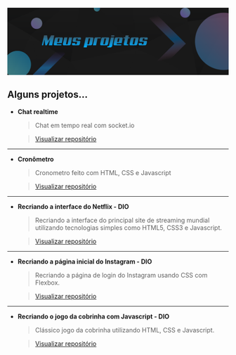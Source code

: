 ![imagem cover para os meus projetos](./cover.png)

## Alguns projetos...

- **Chat realtime**

  > Chat em tempo real com socket.io

  > [Visualizar repositório](./chat%20realtime/)

---

- **Cronômetro**

  > Cronometro feito com HTML, CSS e Javascript

  > [Visualizar repositório](./Cronometro/)

---

- **Recriando a interface do Netflix - DIO**

  > Recriando a interface do principal site de streaming mundial utilizando tecnologias simples como HTML5, CSS3 e Javascript.

  > [Visualizar repositório](./Recriando%20a%20Interface%20do%20Netflix/)

---

- **Recriando a página inicial do Instagram - DIO**

  > Recriando a página de login do Instagram usando CSS com Flexbox.

  > [Visualizar repositório](./Recriando%20a%20p%C3%A1gina%20inicial%20do%20Instagram/)

---

- **Recriando o jogo da cobrinha com Javascript - DIO**

  > Clássico jogo da cobrinha utilizando HTML, CSS e Javascript.

  > [Visualizar repositório](./Recriando%20o%20jogo%20da%20cobrinha%20com%20JavaScript/)
